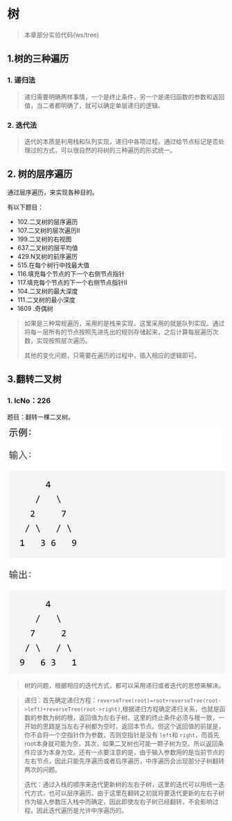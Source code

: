 # 树

> 本章部分实验代码(ws/tree)

## 1.树的三种遍历

### 1. 递归法

> 递归需要明确两样事情，一个是终止条件，另一个是递归函数的参数和返回值，当二者都明确了，就可以确定单层递归的逻辑。

### 2. 迭代法

> 迭代的本质是利用栈和队列实现，递归中各项过程。通过给节点标记是否处理过的方式，可以很自然的将树的三种遍历的形式统一。

## 2. 树的层序遍历

通过层序遍历，来实现各种目的。

有以下题目：

* 102.二叉树的层序遍历
* 107.二叉树的层次遍历II
* 199.二叉树的右视图
* 637.二叉树的层平均值
* 429.N叉树的前序遍历
* 515.在每个树行中找最大值
* 116.填充每个节点的下一个右侧节点指针
* 117.填充每个节点的下一个右侧节点指针II
* 104.二叉树的最大深度
* 111.二叉树的最小深度
* 1609 .奇偶树

> 如果是三种常规遍历，采用的是栈来实现，这里采用的就是队列实现。通过将每一层所有的节点按照先进先出的规则存储起来，之后计算每层遍历次数，实现按照层次遍历。
>
> 其他的变化问题，只需要在遍历的过程中，插入相应的逻辑即可。

## 3.翻转二叉树

### 1. lcNo：226

题目：翻转一棵二叉树。

![](image/二叉树/1640431364192.png)

> 树的问题，根据相应的迭代方式，都可以采用递归或者迭代的思想来解决。

> 递归：首先确定递归方程：`reverseTree(root)=root+reverseTree(root->left)+reverseTree(root->right)`,根据递归方程确定递归关系，也就是函数的参数为树的根，返回值为左右子树。这里的终止条件必须与根一致，一开始的思路是当左右子树都为空时，返回本节点。但这个返回值的前提是，你不会将一个空指针作为参数，否则空指针是没有 `left`和 `right`，而首先root本身就可能为空，其次，如果二叉树也可能一颗子树为空。所以返回条件应该为本身为空。还有一点要注意的是，由于输入参数用的是当前节点的左右节点，因此只能先序遍历或者后序遍历，中序遍历会出现部分子树翻转两次的问题。
>
> 迭代：通过入栈的顺序来迭代更新树的左右子树，这里的迭代可以用统一迭代方式，也可以层序遍历。由于这里在翻转之初就将要迭代更新的左右子树作为输入参数压入栈中而确定，因此即使左右子树已经翻转，不会影响过程。因此迭代遍历是允许中序遍历的。
